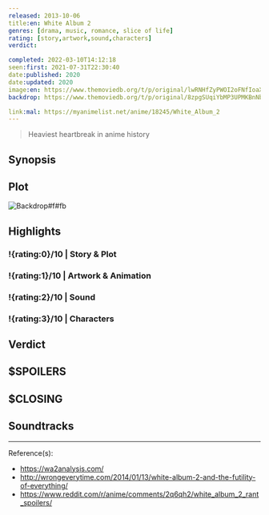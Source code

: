 ```yaml
---
released: 2013-10-06
title:en: White Album 2
genres: [drama, music, romance, slice of life]
rating: [story,artwork,sound,characters]
verdict:

completed: 2022-03-10T14:12:18
seen:first: 2021-07-31T22:30:40
date:published: 2020
date:updated: 2020
image:en: https://www.themoviedb.org/t/p/original/lwRNHfZyPWOI2oFNfIoaXsiwGJB.jpg
backdrop: https://www.themoviedb.org/t/p/original/8zpgSUqiYbMP3UPMKBnNbiB32c5.jpg

link:mal: https://myanimelist.net/anime/18245/White_Album_2
---
```


> Heaviest heartbreak in anime history

## Synopsis

## Plot

![Backdrop#f#fb](https://www.themoviedb.org/t/p/original/8zpgSUqiYbMP3UPMKBnNbiB32c5.jpg "Source: TMDB")

## Highlights

### !{rating:0}/10 | Story & Plot

### !{rating:1}/10 | Artwork & Animation

### !{rating:2}/10 | Sound

### !{rating:3}/10 | Characters

## Verdict

## $SPOILERS

## $CLOSING

## Soundtracks

***
Reference(s):

- <https://wa2analysis.com/>
- <http://wrongeverytime.com/2014/01/13/white-album-2-and-the-futility-of-everything/>
- <https://www.reddit.com/r/anime/comments/2q6qh2/white_album_2_rant_spoilers/>
